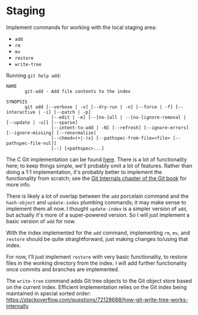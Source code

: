 # Staging
Implement commands for working with the local staging area:
- `add`
- `rm`
- `mv`
- `restore`
- `write-tree`

Running `git help add`:
```
NAME
       git-add - Add file contents to the index

SYNOPSIS
       git add [--verbose | -v] [--dry-run | -n] [--force | -f] [--interactive | -i] [--patch | -p]
                 [--edit | -e] [--[no-]all | --[no-]ignore-removal | [--update | -u]] [--sparse]
                 [--intent-to-add | -N] [--refresh] [--ignore-errors] [--ignore-missing] [--renormalize]
                 [--chmod=(+|-)x] [--pathspec-from-file=<file> [--pathspec-file-nul]]
                 [--] [<pathspec>...]
```

The C Git implementation can be found [here](https://github.com/git/git/blob/master/builtin/add.c). There is a lot of functionality here; to keep things simple, we'll probably omit a lot of features. Rather than doing a 1:1 implementation, it's probably better to implement the functionality from scratch; see the [Git Internals chapter of the Git book](https://git-scm.com/book/en/v2/Git-Internals-Git-Objects) for more info.

There is likely a lot of overlap between the `add` porcelain command and the `hash-object` and `update-index` plumbing commands; it may make sense to implement them all now.
I thought `update-index` is a simpler version of `add`, but actually it's more of a super-powered version. So I will just implement a basic version of `add` for now.

With the index implemented for the `add` command, implementing `rm`, `mv`, and `restore` should be quite straightforward, just making changes to/using that index.

For now, I'll just implement `restore` with very basic functionality, to restore files in the working directory from the index. I will add further functionality once commits and branches are implemented.

The `write-tree` command adds Git tree objects to the Git object store based on the current index. Efficient implementation relies on the Git index being maintained in special sorted order: https://stackoverflow.com/questions/72128688/how-git-write-tree-works-internally
